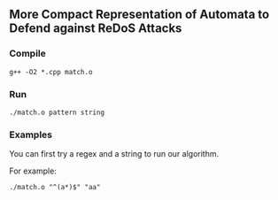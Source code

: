 
## More Compact Representation of Automata to Defend against ReDoS Attacks



### Compile

```shell
g++ -O2 *.cpp match.o
```

### Run

```shell
./match.o pattern string
```

### Examples

You can first try a regex and a string to run our algorithm. 

For example:

```shell
./match.o "^(a*)$" "aa"
```



